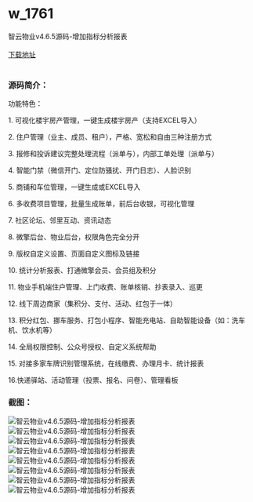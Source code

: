 # w_1761
智云物业v4.6.5源码-增加指标分析报表
<br/></br>
[下载地址](https://www.uuid2.com/1761.html "下载地址")
<br/></br>
<h3>源码简介：</h3>
<p>功能特色：<p>
<p>1. 可视化楼宇房产管理，一键生成楼宇房产（支持EXCEL导入）<p>
<p>2. 住户管理（业主、成员、租户），严格、宽松和自由三种注册方式<p>
<p>3. 报修和投诉建议完整处理流程（派单与），内部工单处理（派单与）<p>
<p>4. 智能门禁（微信开门、定位防骚扰、开门日志）、人脸识别<p>
<p>5. 商铺和车位管理，一键生成或EXCEL导入<p>
<p>6. 多收费项目管理，批量生成账单，前后台收银，可视化管理<p>
<p>7. 社区论坛、邻里互动、资讯动态<p>
<p>8. 微擎后台、物业后台，权限角色完全分开<p>
<p>9. 版权自定义设置、页面自定义图标及链接<p>
<p>10. 统计分析报表、打通微擎会员、会员组及积分<p>
<p>11. 物业手机端住户管理、上门收费、账单核销、抄表录入、巡更<p>
<p>12. 线下周边商家（集积分、支付、活动、红包于一体）<p>
<p>13. 积分红包、挪车服务、打包小程序、智能充电站、自助智能设备（如：洗车机、饮水机等）<p>
<p>14. 全局权限控制、公众号授权、自定义系统帮助<p>
<p>15. 对接多家车牌识别管理系统，在线缴费、办理月卡、统计报表<p>
<p>16.快递驿站、活动管理（投票、报名、问卷）、管理看板<p>
<h3>截图：</h3>
<img src="https://www.uuid2.com/wp-content/uploads/img/202111/a567fb3112.jpg" alt="智云物业v4.6.5源码-增加指标分析报表"><img src="https://www.uuid2.com/wp-content/uploads/img/202111/9420d6a469.jpg" alt="智云物业v4.6.5源码-增加指标分析报表"><img src="https://www.uuid2.com/wp-content/uploads/img/202111/9420d6a940.jpg" alt="智云物业v4.6.5源码-增加指标分析报表"><img src="https://www.uuid2.com/wp-content/uploads/img/202111/9420d6a623.jpg" alt="智云物业v4.6.5源码-增加指标分析报表"><img src="https://www.uuid2.com/wp-content/uploads/img/202111/9420d6a684.jpg" alt="智云物业v4.6.5源码-增加指标分析报表"><img src="https://www.uuid2.com/wp-content/uploads/img/202111/26a919a808.jpg" alt="智云物业v4.6.5源码-增加指标分析报表"><img src="https://www.uuid2.com/wp-content/uploads/img/202111/26a919a846.jpg" alt="智云物业v4.6.5源码-增加指标分析报表"><img src="https://www.uuid2.com/wp-content/uploads/img/202111/26a919a358.jpg" alt="智云物业v4.6.5源码-增加指标分析报表">
